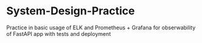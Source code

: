 # System-Design-Practice
Practice in basic usage of ELK and Prometheus + Grafana for obserwability of FastAPI app with tests and deployment
